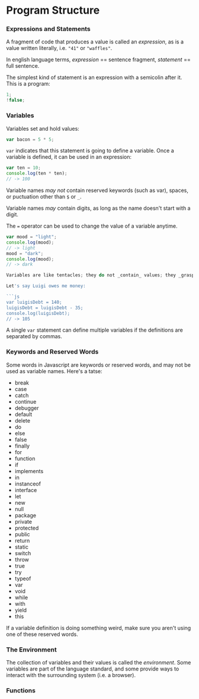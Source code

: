 # Program Structure

### Expressions and Statements

A fragment of code that produces a value is called an _expression_, as is a value written literally, i.e. `"41"` or `"waffles"`.

In english language terms, _expression_ == sentence fragment, _statement_ == full sentence.

The simplest kind of statement is an expression with a semicolin after it. This is a program:

```js
1;
!false;
```

### Variables

Variables set and hold values:

```js
var bacon = 5 * 5;
```

`var` indicates that this statement is going to define a variable. Once a variable is defined, it can be used in an expression:

```js
var ten = 10;
console.log(ten * ten);
// -> 100
```

Variable names _may not_ contain reserved keywords (such as var), spaces, or puctuation other than `$` or `_`.

Variable names _may_ contain digits, as long as the name doesn't start with a digit.

The `=` operator can be used to change the value of a variable anytime.

```js
var mood = "light";
console.log(mood);
// -> light
mood = "dark";
console.log(mood);
// -> dark

Variables are like tentacles; they do not _contain_ values; they _grasp_ them.

Let's say Luigi owes me money:

```js
var luigisDebt = 140;
luigisDebt = luigisDebt - 35;
console.log(luigisDebt);
// -> 105
```

A single `var` statement can define multiple variables if the definitions are separated by commas.

### Keywords and Reserved Words

Some words in Javascript are keywords or reserved words, and may not be used as variable names. Here's a tatse:

- break
- case
- catch
- continue
- debugger
- default
- delete
- do
- else
- false
- finally
- for
- function
- if
- implements
- in
- instanceof
- interface
- let
- new
- null
- package
- private
- protected
- public
- return
- static
- switch
- throw
- true
- try
- typeof
- var
- void
- while
- with
- yield
- this

If a variable definition is doing something weird, make sure you aren't using one of these reserved words.

### The Environment

The collection of variables and their values is called the _environment_. Some variables are part of the language standard, and some provide ways to interact with the surrounding system (i.e. a browser).

### Functions

